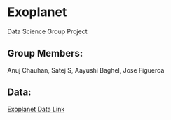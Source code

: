 # Exoplanet
Data Science Group Project


## Group Members:

Anuj Chauhan, Satej S, Aayushi Baghel, Jose Figueroa

## Data:

[Exoplanet Data Link](https://exoplanetarchive.ipac.caltech.edu/)
